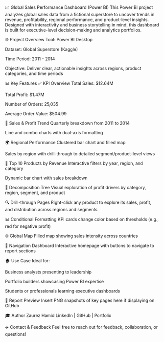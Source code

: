 📈 Global Sales Performance Dashboard (Power BI)
This Power BI project analyzes global sales data from a fictional superstore to uncover trends in revenue, profitability, regional performance, and product-level insights. Designed with interactivity and business storytelling in mind, this dashboard is built for executive-level decision-making and analytics portfolios.

🌐 Project Overview
Tool: Power BI Desktop

Dataset: Global Superstore (Kaggle)

Time Period: 2011 - 2014

Objective: Deliver clear, actionable insights across regions, product categories, and time periods

📊 Key Features
✅ KPI Overview
Total Sales: $12.64M

Total Profit: $1.47M

Number of Orders: 25,035

Average Order Value: $504.99

📅 Sales & Profit Trend
Quarterly breakdown from 2011 to 2014

Line and combo charts with dual-axis formatting

🌍 Regional Performance
Clustered bar chart and filled map

Sales by region with drill-through to detailed segment/product-level views

🏬 Top 10 Products by Revenue
Interactive filters by year, region, and category

Dynamic bar chart with sales breakdown

🔢 Decomposition Tree
Visual exploration of profit drivers by category, region, segment, and product

🔍 Drill-through Pages
Right-click any product to explore its sales, profit, and distribution across regions and segments

📊 Conditional Formatting
KPI cards change color based on thresholds (e.g., red for negative profit)

🌐 Global Map
Filled map showing sales intensity across countries

🔄 Navigation Dashboard
Interactive homepage with buttons to navigate to report sections

🏠 Use Case
Ideal for:

Business analysts presenting to leadership

Portfolio builders showcasing Power BI expertise

Students or professionals learning executive dashboards

📄 Report Preview
Insert PNG snapshots of key pages here if displaying on GitHub

🎓 Author
Zaurez Hamid
LinkedIn | GitHub | Portfolio

✈️ Contact & Feedback
Feel free to reach out for feedback, collaboration, or questions!
